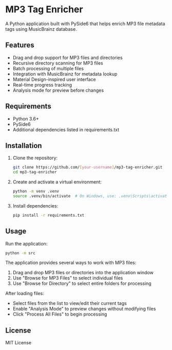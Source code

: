 # MP3 Tag Enricher

A Python application built with PySide6 that helps enrich MP3 file metadata tags using MusicBrainz database.

## Features

- Drag and drop support for MP3 files and directories
- Recursive directory scanning for MP3 files
- Batch processing of multiple files
- Integration with MusicBrainz for metadata lookup
- Material Design-inspired user interface
- Real-time progress tracking
- Analysis mode for preview before changes

## Requirements

- Python 3.6+
- PySide6
- Additional dependencies listed in requirements.txt

## Installation

1. Clone the repository:
   ```bash
   git clone https://github.com/[your-username]/mp3-tag-enricher.git
   cd mp3-tag-enricher
   ```

2. Create and activate a virtual environment:
   ```bash
   python -m venv .venv
   source .venv/bin/activate  # On Windows, use: .venv\Scripts\activate
   ```

3. Install dependencies:
   ```bash
   pip install -r requirements.txt
   ```

## Usage

Run the application:
```bash
python -m src
```

The application provides several ways to work with MP3 files:

1. Drag and drop MP3 files or directories into the application window
2. Use "Browse for MP3 Files" to select individual files
3. Use "Browse for Directory" to select entire folders for processing

After loading files:
- Select files from the list to view/edit their current tags
- Enable "Analysis Mode" to preview changes without modifying files
- Click "Process All Files" to begin processing

## License

MIT License
